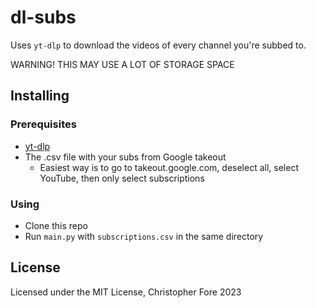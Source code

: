 # dl-subs

Uses `yt-dlp` to download the videos of every channel you're subbed to.

WARNING! THIS MAY USE A LOT OF STORAGE SPACE

## Installing

### Prerequisites

- [yt-dlp](https://github.com/yt-dlp/yt-dlp)
- The .csv file with your subs from Google takeout
  - Easiest way is to go to takeout.google.com, deselect all, select YouTube, then only select subscriptions

### Using

- Clone this repo
- Run `main.py` with `subscriptions.csv` in the same directory

## License

Licensed under the MIT License, Christopher Fore 2023